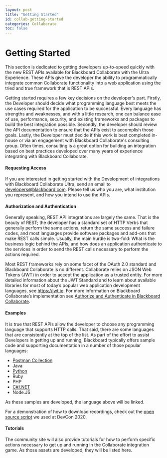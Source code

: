```yaml
---
layout: post
title: "Getting Started"
id: collab-getting-started
categories: Collaborate
toc: false
---
```

# Getting Started

This section is dedicated to getting developers up-to-speed quickly with the new REST APIs available for Blackboard Collaborate with the Ultra Experience. These APIs give the developer the ability to programmatically integrate common Collaborate functionality into a web application using the tried and true framework that is REST APIs.

Getting started requires a few key decisions on the developer's part. Firstly, the Developer should decide what programming language best meets the use cases required for the application to be successful. Every language has strengths and weaknesses, and with a little research, one can balance ease of use, performance, security, and existing frameworks and packages to build the best integration possible. Secondly, the developer should review the API documentation to ensure that the APIs exist to accomplish those goals. Lastly, the Developer must decide if this work is best completed in-house or via an engagement with Blackboard Collaborate's consulting group. Often times, consulting is a great option for building an integration based on best practices developed over many years of experience integrating with Blackboard Collaborate.

#### Requesting Access
If you are interested in getting started with the Development of integrations with Blackboard Collaborate Ultra, send an email to developers@blackboard.com. Please tell us who you are, what institution you represent, and how you intend to use the APIs.

#### Authorization and Authentication
Generally speaking, REST API integrations are largely the same. That is the beauty of REST; the developer has a standard set of HTTP Verbs that generally perform the same actions, return the same success and failure codes, and most languages provide software packages and add-ons that make REST calls simple. Usually, the main hurdle is two-fold: What is the business logic behind the APIs, and how does an application authenticate to the services in order to send the REST calls necessary to perform the actions required.

Most REST frameworks rely on some facet of the OAuth 2.0 standard and Blackboard Collaborate is no different. Collaborate relies on JSON Web Tokens (JWT) in order to accept the application as a trusted entity. For more detailed information about the JWT Standard and to learn about available libraries for most of today’s popular web application development languages, see https://jwt.io. For more information on Blackboard Collaborate’s implementation see [Authorize and Authenticate in Blackboard Collaborate](https://docs.blackboard.com/collaborate/security-and-tokens).

#### Examples
It is true that REST APIs allow the developer to choose any programming language that supports HTTP calls. That said, there are some languages that are consistently at the top of the list. As part of the effort to assist Developers in getting up and running, Blackboard typically offers sample code and supporting documentation in a number of those popular languages:

- [Postman Collection](https://github.com/blackboard/BBDN-Collab-Postman-REST)
- Java
- [Python](https://github.com/blackboard/BBDN-Collab-REST-Demo-Python)
- Ruby
- PHP
- [C#/.NET](https://github.com/blackboard/BBDN-Collab-REST-Demo-CSharp)
- Node.JS

As these samples are developed, the language above will be linked.

For a demonstration of how to download recordings, check out the [open source script](https://github.com/oscelot/collab-panopto) we used at DevCon 2020.

#### Tutorials
The community site will also provide tutorials for how to perform specific actions necessary to get up and running in the Collaborate integration game. As those assets are developed, they will be listed here.